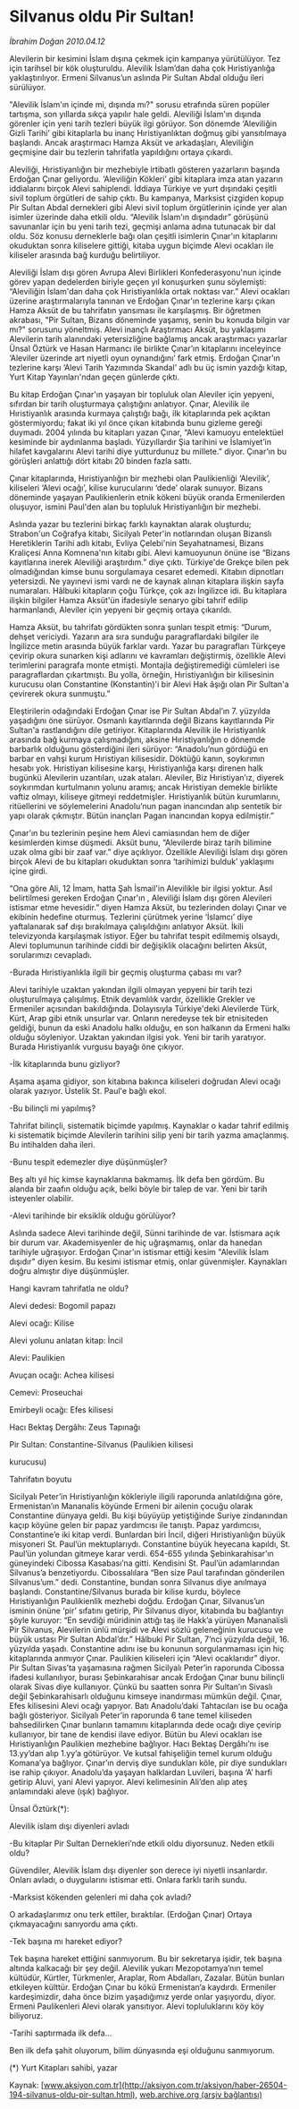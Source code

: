 # Silvanus oldu Pir Sultan!

*İbrahim Doğan 2010.04.12*

<font class="agenda2NewsSpot">
 Alevilerin bir kesimini İslam dışına çekmek için kampanya yürütülüyor. Tez için tarihsel bir kök oluşturuldu. Alevilik İslam’dan daha çok Hıristiyanlığa yaklaştırılıyor. Ermeni Silvanus’un aslında Pir Sultan Abdal olduğu ileri sürülüyor.
</font>
<font class="newsDetail">
 <p class="MsoNormal">
  "Alevilik İslam'ın içinde mi, dışında mı?" sorusu etrafında süren popüler tartışma, son yıllarda sıkça yapılır hale geldi. Aleviliği İslam'ın dışında görenler için yeni tarih tezleri büyük ilgi görüyor. Son dönemde ‘Aleviliğin Gizli Tarihi’ gibi kitaplarla bu inanç Hıristiyanlıktan doğmuş gibi yansıtılmaya başlandı. Ancak araştırmacı Hamza Aksüt ve arkadaşları, Aleviliğin geçmişine dair bu tezlerin tahrifatla yapıldığını ortaya çıkardı.
 </p>
 <p class="MsoNormal">
  Aleviliği, Hıristiyanlığın bir mezhebiyle irtibatlı gösteren yazarların başında Erdoğan Çınar geliyordu. ‘Aleviliğin Kökleri’ gibi kitaplara imza atan yazarın iddialarını birçok Alevi sahiplendi. İddiaya Türkiye ve yurt dışındaki çeşitli sivil toplum örgütleri de sahip çıktı. Bu kampanya, Marksist çizgiden kopup Pir Sultan Abdal dernekleri gibi Alevi sivil toplum örgütlerinin içinde yer alan isimler üzerinde daha etkili oldu. “Alevilik İslam'ın dışındadır” görüşünü savunanlar için bu yeni tarih tezi, geçmişi anlama adına tutunacak bir dal oldu. Söz konusu derneklerle bağı olan çeşitli isimlerin Çınar'ın kitaplarını okuduktan sonra kiliselere gittiği, kitaba uygun biçimde Alevi ocakları ile kiliseler arasında bağ kurduğu belirtiliyor.
 </p>
 <p class="MsoNormal">
  Aleviliği İslam dışı gören Avrupa Alevi Birlikleri Konfederasyonu'nun içinde görev yapan dedelerden biriyle geçen yıl konuşurken şunu söylemişti: “Aleviliğin İslam'dan daha çok Hıristiyanlıkla ortak noktası var.” Alevi ocakları üzerine araştırmalarıyla tanınan ve Erdoğan Çınar'ın tezlerine karşı çıkan Hamza Aksüt de bu tahrifatın yansıması ile karşılaşmış. Bir öğretmen akrabası, "Pir Sultan, Bizans döneminde yaşamış, senin bu konuda bilgin var mı?" sorusunu yöneltmiş. Alevi inançlı Araştırmacı Aksüt, bu yaklaşımı Alevilerin tarih alanındaki yetersizliğine bağlamış ancak araştırmacı yazarlar Ünsal Öztürk ve Hasan Harmancı ile birlikte Çınar’ın kitaplarını inceleyince ‘Aleviler üzerinde art niyetli oyun oynandığını’ fark etmiş. Erdoğan Çınar'ın tezlerine karşı ‘Alevi Tarih Yazımında Skandal’ adlı bu üç ismin yazdığı kitap, Yurt Kitap Yayınları'ndan geçen günlerde çıktı.
 </p>
 <p class="MsoNormal">
  Bu kitap Erdoğan Çınar'ın yaşayan bir topluluk olan Aleviler için yepyeni, sıfırdan bir tarih oluşturmaya çalıştığını anlatıyor. Çınar, Alevilik ile Hıristiyanlık arasında kurmaya çalıştığı bağı, ilk kitaplarında pek açıktan göstermiyordu; fakat iki yıl önce çıkan kitabında bunu gizleme gereği duymadı. 2004 yılında bu kitapları yazan Çınar, “Alevi kamuoyu entelektüel kesiminde bir aydınlanma başladı. Yüzyıllardır Şia tarihini ve İslamiyet’in hilafet kavgalarını Alevi tarihi diye yutturdunuz bu millete.” diyor. Çınar’ın bu görüşleri anlattığı dört kitabı 20 binden fazla sattı.
 </p>
 <p class="MsoNormal">
  Çınar kitaplarında, Hıristiyanlığın bir mezhebi olan Paulikienliği ‘Alevilik’, kiliseleri ‘Alevi ocağı’, kilise kurucularını ‘dede’ olarak sunuyor. Bizans döneminde yaşayan Paulikienlerin etnik kökeni büyük oranda Ermenilerden oluşuyor, ismini Paul'den alan bu topluluk Hıristiyanlığın bir mezhebi.
 </p>
 <p class="MsoNormal">
  Aslında yazar bu tezlerini birkaç farklı kaynaktan alarak oluşturdu; Strabon'un Coğrafya kitabı, Sicilyalı Peter'in notlarından oluşan Bizanslı Heretiklerin Tarihi adlı kitabı, Evliya Çelebi'nin Seyahatnamesi, Bizans Kraliçesi Anna Komnena'nın kitabı gibi. Alevi kamuoyunun önüne ise “Bizans kayıtlarına inerek Aleviliği araştırdım.” diye çıktı. Türkiye'de Grekçe bilen pek olmadığından kimse bunu sorgulamaya cesaret edemedi. Kitabın dipnotları yetersizdi. Ne yayınevi ismi vardı ne de kaynak alınan kitaplara ilişkin sayfa numaraları. Hâlbuki kitapların çoğu Türkçe, çok azı İngilizce idi. Bu kitaplara ilişkin bilgiler Hamza Aksüt'ün ifadesiyle senaryo gibi tahrif edilip harmanlandı, Aleviler için yepyeni bir geçmiş ortaya çıkarıldı.
 </p>
 <p class="MsoNormal">
  Hamza Aksüt, bu tahrifatı gördükten sonra şunları tespit etmiş: “Durum, dehşet vericiydi. Yazarın ara sıra sunduğu paragraflardaki bilgiler ile İngilizce metin arasında büyük farklar vardı. Yazar bu paragrafları Türkçeye çevirip okura sunarken kişi adlarını ve kavramları değiştirmiş, özellikle Alevi terimlerini paragrafa monte etmişti. Montajla değiştiremediği cümleleri ise paragraflardan çıkartmıştı. Bu yolla, örneğin, Hıristiyanlığın bir kilisesinin kurucusu olan Constantine (Konstantin)'i bir Alevi Hak âşığı olan Pir Sultan'a çevirerek okura sunmuştu.”
 </p>
 <p class="MsoNormal">
  Eleştirilerin odağındaki Erdoğan Çınar ise Pir Sultan Abdal’ın 7. yüzyılda yaşadığını öne sürüyor. Osmanlı kayıtlarında değil Bizans kayıtlarında Pir Sultan'a rastlandığını dile getiriyor. Kitaplarında Alevilik ile Hıristiyanlık arasında bağ kurmaya çalışmadığını, aksine Hıristiyanlığın o dönemde barbarlık olduğunu gösterdiğini ileri sürüyor: “Anadolu’nun gördüğü en barbar en vahşi kurum Hıristiyan kilisesidir. Döktüğü kanın, soykırımın hesabı yok. Hıristiyan kilisesine karşı, Hıristiyanlığa karşı direnen halk bugünkü Alevilerin uzantıları, uzak ataları. Aleviler, Biz Hıristiyan’ız, diyerek soykırımdan kurtulmanın yolunu aramış; ancak Hıristiyan demekle birlikte vaftiz olmayı, kiliseye gitmeyi reddetmişler. Hıristiyanlık bütün kurumlarını, ritüellerini ve söylemelerini Anadolu’nun pagan inancından alıp sentetik bir yapı olarak çıkmıştır. Bütün inançları Pagan inancından kopya edilmiştir.”
 </p>
 <p class="MsoNormal">
  Çınar'ın bu tezlerinin peşine hem Alevi camiasından hem de diğer kesimlerden kimse düşmedi. Aksüt bunu, “Alevilerde biraz tarih bilimine uzak olma gibi bir zaaf var.” diye açıklıyor. Özellikle Aleviliği İslam dışı gören birçok Alevi de bu kitapları okuduktan sonra ‘tarihimizi bulduk’ yaklaşımı içine girdi.
 </p>
 <p class="MsoNormal">
  “Ona göre Ali, 12 İmam, hatta Şah İsmail'in Alevilikle bir ilgisi yoktur. Asıl belirtilmesi gereken Erdoğan Çınar'ın , Aleviliği İslam dışı gören Alevileri istismar etme hevesidir.” diyen Hamza Aksüt, bu tezlerinden dolayı Çınar ve ekibinin hedefine oturmuş. Tezlerini çürütmek yerine ‘İslamcı’ diye yaftalanarak saf dışı bırakılmaya çalışıldığını anlatıyor Aksüt. İkili televizyonda karşılaşmak istiyor. Eğer bu tahrifat tespit edilmemiş olsaydı, Alevi toplumunun tarihinde ciddi bir değişiklik olacağını belirten Aksüt, sorularımızı cevapladı.
 </p>
 <p class="MsoNormal">
  -Burada Hıristiyanlıkla
  <span>
  </span>
  ilgili bir geçmiş oluşturma çabası mı var?
 </p>
 <p class="MsoNormal">
  Alevi tarihiyle uzaktan yakından ilgili olmayan yepyeni bir tarih tezi oluşturulmaya çalışılmış. Etnik devamlılık vardır, özellikle Grekler ve Ermeniler açısından bakıldığında. Dolayısıyla Türkiye'deki Alevilerde Türk, Kürt, Arap gibi etnik unsurlar var. Onların neredeyse tek bir etnisiteden geldiği, bunun da eski Anadolu halkı olduğu, en son halkanın da Ermeni halkı olduğu söyleniyor. Uzaktan yakından ilgisi yok. Yeni bir tarih yaratıyor. Burada Hıristiyanlık vurgusu bayağı öne çıkıyor.
 </p>
 <p class="MsoNormal">
  -İlk kitaplarında bunu gizliyor?
 </p>
 <p class="MsoNormal">
  Aşama aşama gidiyor, son kitabına bakınca kiliseleri doğrudan Alevi ocağı olarak yazıyor. Üstelik St. Paul'e bağlı ekol.
 </p>
 <p class="MsoNormal">
  -Bu bilinçli mi yapılmış?
 </p>
 <p class="MsoNormal">
  Tahrifat bilinçli, sistematik biçimde yapılmış. Kaynaklar o kadar tahrif edilmiş ki sistematik biçimde Alevilerin tarihini silip yeni bir tarih yazma amaçlanmış. Bu intihalden daha ileri.
 </p>
 <p class="MsoNormal">
  -Bunu tespit edemezler diye düşünmüşler?
 </p>
 <p class="MsoNormal">
  Beş altı yıl hiç kimse kaynaklarına bakmamış. İlk defa ben gördüm. Bu alanda bir zaafın olduğu açık, belki böyle bir talep de var. Yeni bir tarih isteyenler olabilir.
 </p>
 <p class="MsoNormal">
  -Alevi tarihinde bir eksiklik olduğu görülüyor?
 </p>
 <p class="MsoNormal">
  Aslında sadece Alevi tarihinde değil, Sünni tarihinde de var. İstismara açık bir durum var. Akademisyenler de hiç uğraşmamış, onlar da hanedan tarihiyle uğraşıyor. Erdoğan Çınar'ın istismar ettiği kesim "Alevilik İslam dışıdır" diyen kesim. Bu kesimi istismar etmiş, onlar güvenmişler. Kaynakları doğru almıştır diye düşünmüşler.
 </p>
 <p class="MsoNormal">
 </p>
 <p class="MsoNormal">
 </p>
 <p class="MsoNormal">
  Hangi kavram tahrifatla ne oldu?
 </p>
 <p class="MsoNormal">
 </p>
 <p class="MsoNormal">
  Alevi dedesi: Bogomil papazı
 </p>
 <p class="MsoNormal">
  Alevi ocağı: Kilise
 </p>
 <p class="MsoNormal">
  Alevi yolunu anlatan kitap: İncil
 </p>
 <p class="MsoNormal">
  Alevi: Paulikien
 </p>
 <p class="MsoNormal">
  Avuçan ocağı: Achea kilisesi
 </p>
 <p class="MsoNormal">
  Cemevi: Proseuchai
 </p>
 <p class="MsoNormal">
  Emirbeyli ocağı: Efes kilisesi
 </p>
 <p class="MsoNormal">
  Hacı Bektaş Dergâhı: Zeus Tapınağı
 </p>
 <p class="MsoNormal">
  Pir Sultan: Constantine-Silvanus (Paulikien kilisesi
 </p>
 <p class="MsoNormal">
  kurucusu)
 </p>
 <p class="MsoNormal">
 </p>
 <p class="MsoNormal">
 </p>
 <p class="MsoNormal">
  Tahrifatın boyutu
 </p>
 <p class="MsoNormal">
 </p>
 <p class="MsoNormal">
  Sicilyalı Peter’in Hıristiyanlığın kökleriyle iligili raporunda anlatıldığına göre, Ermenistan’ın Mananalis köyünde Ermeni bir ailenin çocuğu olarak Constantine dünyaya geldi. Bu kişi büyüyüp yetiştiğinde Suriye zindanından kaçıp köyüne gelen bir papaz yardımcısı ile tanıştı. Papaz yardımcısı, Constantine’e iki kitap verdi. Bunlardan biri İncil, diğeri Hıristiyanlığın büyük misyoneri St. Paul’ün mektuplarıydı. Constantine büyük heyecana kapıldı, St. Paul’ün yolundan gitmeye karar verdi. 654-655 yılında Şebinkarahisar’ın güneyindeki Cibossa Kasabası’na gitti. Kendisini St. Paul’ün adamlarından Silvanus’a benzetiyordu. Cibossalılara “Ben size Paul tarafından gönderilen Silvanus’um.” dedi. Constantine, bundan sonra Silvanus diye anılmaya başlandı. Constantine/Silvanus burada bir kilise kurdu, böylece Hıristiyanlığın Paulikienlik mezhebi doğdu. Erdoğan Çınar, Silvanus’un isminin önüne ‘pir’ sıfatını getirip, Pir Silvanus diyor, kitabında bu bağlantıyı şöyle kuruyor: “En sevdiği müridinin attığı taş ile Hakk’a yürüyen Mananalisli Pir Silvanus, Alevilerin ünlü mürşidi ve Alevi sözlü geleneğinin kurucusu ve büyük ustası Pir Sultan Abdal’dır.” Hâlbuki Pir Sultan, 7’nci yüzyılda değil, 16. yüzyılda yaşadı. Constantine adını ise bu konunun sorgulanmaması için hiç kitaplarında anmıyor Çınar. Paulikien kiliseleri için “Alevi ocaklarıdır” diyor. Pir Sultan Sivas’ta yaşamasına rağmen Sicilyalı Peter’in raporunda Cibossa ifadesi kullanılıyor, burası Şebinkarahisar ancak Erdoğan Çınar bunu bilinçli olarak Sivas diye kullanıyor. Çünkü bu saatten sonra Pir Sultan’ın Sivaslı değil Şebinkarahisarlı olduğunu kimseye inandırması mümkün değil. Çınar, Efes kilisesini Alevi ocağı yapıyor. Batı Anadolu’daki Tahtacıları ise bu ocağa bağlı gösteriyor. Sicilyalı Peter’in raporunda 6 tane temel kiliseden bahsedilirken Çınar bunların tamamını kitaplarında
  <span>
  </span>
  dede ocağı diye çevirip kullanıyor, bir tane de kendisi ilave ediyor. Bütün bu Alevi ocakları ise Hıristiyanlığın Paulikien mezhebine bağlıyor. Hacı Bektaş Dergâhı’nı ise 13.yy’dan alıp 1.yy’a götürüyor. Ve kutsal fahişeliğin temel kurum olduğu Komana’ya bağlıyor. Çınar’ın derviş diye sundukları köle, pir diye sundukları ise rahip çıkıyor. Anadolu’da yaşayan halklardan Luvileri, başına ‘A’ harfi getirip Aluvi, yani Alevi yapıyor. Alevi kelimesinin Ali’den alıp ateş anlamındaki aleve (ışık) bağlıyor.
 </p>
 <p class="MsoNormal">
  Ünsal Öztürk(*):
 </p>
 <p class="MsoNormal">
  Alevilik islam dışı diyenleri avladı
 </p>
 <p class="MsoNormal">
 </p>
 <p class="MsoNormal">
  -Bu kitaplar Pir Sultan Dernekleri’nde etkili oldu diyorsunuz. Neden etkili oldu?
 </p>
 <p class="MsoNormal">
  Güvendiler, Alevilik İslam dışı diyenler son derece iyi niyetli insanlardır. Onları avladı, o duygularını istismar etti. Onlara farklı tarih sundu.
 </p>
 <p class="MsoNormal">
  -Marksist kökenden gelenleri mi daha çok avladı?
 </p>
 <p class="MsoNormal">
  O arkadaşlarımız onu terk ettiler, bıraktılar. (Erdoğan Çınar) Ortaya çıkmayacağını sanıyordu ama çıktı.
 </p>
 <p class="MsoNormal">
  -Tek başına mı hareket ediyor?
 </p>
 <p class="MsoNormal">
  Tek başına hareket ettiğini sanmıyorum. Bu bir sekretarya işidir, tek başına altında kalkacağı bir şey değil. Alevilik yukarı Mezopotamya’nın temel kültüdür, Kürtler, Türkmenler, Araplar, Rom Abdalları, Zazalar. Bütün bunları etkileyen külttür. Erdoğan Çınar bu kökü Ermenistan’a kaydırdı. Ermeniler kardeşimizdir, daha önce bizim yaşadığımız yerde onlar yaşıyordu, diyor. Ermeni Paulikenleri Alevi olarak yansıtıyor. Alevi topluluklarını köy köy biliyoruz.
 </p>
 <p class="MsoNormal">
  -Tarihi saptırmada ilk defa…
 </p>
 <p class="MsoNormal">
  Ben ilk defa şahit oluyorum, bilim dünyasında eşi olduğunu sanmıyorum.
 </p>
 <p class="MsoNormal">
 </p>
 <p class="MsoNormal">
  (*) Yurt Kitapları sahibi, yazar
 </p>
</font>

Kaynak: [www.aksiyon.com.tr](http://aksiyon.com.tr/aksiyon/haber-26504-194-silvanus-oldu-pir-sultan.html), [web.archive.org (arşiv bağlantısı)](http://web.archive.org/web/20101119214306/http://aksiyon.com.tr/aksiyon/haber-26504-194-silvanus-oldu-pir-sultan.html)

